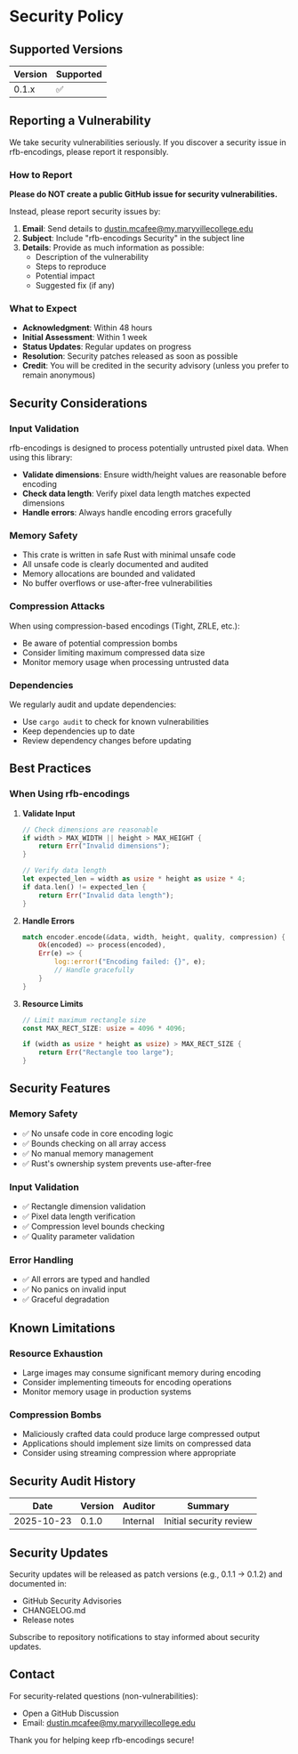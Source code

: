 # Security Policy

## Supported Versions

| Version | Supported          |
| ------- | ------------------ |
| 0.1.x   | :white_check_mark: |

## Reporting a Vulnerability

We take security vulnerabilities seriously. If you discover a security issue in rfb-encodings, please report it responsibly.

### How to Report

**Please do NOT create a public GitHub issue for security vulnerabilities.**

Instead, please report security issues by:

1. **Email**: Send details to dustin.mcafee@my.maryvillecollege.edu
2. **Subject**: Include "rfb-encodings Security" in the subject line
3. **Details**: Provide as much information as possible:
   - Description of the vulnerability
   - Steps to reproduce
   - Potential impact
   - Suggested fix (if any)

### What to Expect

- **Acknowledgment**: Within 48 hours
- **Initial Assessment**: Within 1 week
- **Status Updates**: Regular updates on progress
- **Resolution**: Security patches released as soon as possible
- **Credit**: You will be credited in the security advisory (unless you prefer to remain anonymous)

## Security Considerations

### Input Validation

rfb-encodings is designed to process potentially untrusted pixel data. When using this library:

- **Validate dimensions**: Ensure width/height values are reasonable before encoding
- **Check data length**: Verify pixel data length matches expected dimensions
- **Handle errors**: Always handle encoding errors gracefully

### Memory Safety

- This crate is written in safe Rust with minimal unsafe code
- All unsafe code is clearly documented and audited
- Memory allocations are bounded and validated
- No buffer overflows or use-after-free vulnerabilities

### Compression Attacks

When using compression-based encodings (Tight, ZRLE, etc.):

- Be aware of potential compression bombs
- Consider limiting maximum compressed data size
- Monitor memory usage when processing untrusted data

### Dependencies

We regularly audit and update dependencies:

- Use `cargo audit` to check for known vulnerabilities
- Keep dependencies up to date
- Review dependency changes before updating

## Best Practices

### When Using rfb-encodings

1. **Validate Input**
   ```rust
   // Check dimensions are reasonable
   if width > MAX_WIDTH || height > MAX_HEIGHT {
       return Err("Invalid dimensions");
   }

   // Verify data length
   let expected_len = width as usize * height as usize * 4;
   if data.len() != expected_len {
       return Err("Invalid data length");
   }
   ```

2. **Handle Errors**
   ```rust
   match encoder.encode(&data, width, height, quality, compression) {
       Ok(encoded) => process(encoded),
       Err(e) => {
           log::error!("Encoding failed: {}", e);
           // Handle gracefully
       }
   }
   ```

3. **Resource Limits**
   ```rust
   // Limit maximum rectangle size
   const MAX_RECT_SIZE: usize = 4096 * 4096;

   if (width as usize * height as usize) > MAX_RECT_SIZE {
       return Err("Rectangle too large");
   }
   ```

## Security Features

### Memory Safety

- ✅ No unsafe code in core encoding logic
- ✅ Bounds checking on all array access
- ✅ No manual memory management
- ✅ Rust's ownership system prevents use-after-free

### Input Validation

- ✅ Rectangle dimension validation
- ✅ Pixel data length verification
- ✅ Compression level bounds checking
- ✅ Quality parameter validation

### Error Handling

- ✅ All errors are typed and handled
- ✅ No panics on invalid input
- ✅ Graceful degradation

## Known Limitations

### Resource Exhaustion

- Large images may consume significant memory during encoding
- Consider implementing timeouts for encoding operations
- Monitor memory usage in production systems

### Compression Bombs

- Maliciously crafted data could produce large compressed output
- Applications should implement size limits on compressed data
- Consider using streaming compression where appropriate

## Security Audit History

| Date | Version | Auditor | Summary |
|------|---------|---------|---------|
| 2025-10-23 | 0.1.0 | Internal | Initial security review |

## Security Updates

Security updates will be released as patch versions (e.g., 0.1.1 → 0.1.2) and documented in:

- GitHub Security Advisories
- CHANGELOG.md
- Release notes

Subscribe to repository notifications to stay informed about security updates.

## Contact

For security-related questions (non-vulnerabilities):
- Open a GitHub Discussion
- Email: dustin.mcafee@my.maryvillecollege.edu

Thank you for helping keep rfb-encodings secure!
